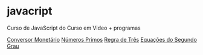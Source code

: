 # javacript
 Curso de JavaScript do Curso em Video + programas

 <a href="programas/conversorMonetário.html">Conversor Monetário</a>
<a href="programas/numPrimos.html">Números Primos</a>
<a href="programas/regraTres.html">Regra de Três</a>
<a href="programas/segundoGrau.html">Equações do Segundo Grau</a>

